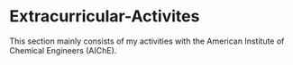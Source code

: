 # Extracurricular-Activites

This section mainly consists of my activities with the American Institute of Chemical Engineers (AIChE).
